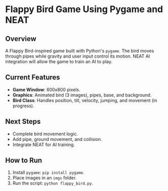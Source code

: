 # Flappy Bird Game Using Pygame and NEAT

## Overview
A Flappy Bird-inspired game built with Python's `pygame`. The bird moves through pipes while gravity and user input control its motion. NEAT AI integration will allow the game to train an AI to play.

## Current Features
- **Game Window**: 600x800 pixels.
- **Graphics**: Animated bird (3 images), pipes, base, and background.
- **Bird Class**: Handles position, tilt, velocity, jumping, and movement (in progress).

## Next Steps
- Complete bird movement logic.
- Add pipe, ground movement, and collision.
- Integrate NEAT for AI training.

## How to Run
1. Install `pygame`: `pip install pygame`.
2. Place images in an `imgs` folder.
3. Run the script: `python flappy_bird.py`.
